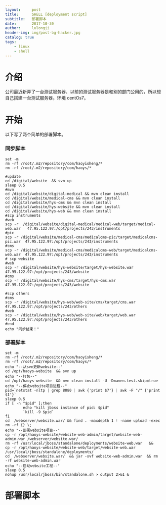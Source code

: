 ```yaml
---
layout:     post
title:      SHELL [deployment script]
subtitle:  	部署脚本
date:       2017-10-30
author:     lulongji
header-img: img/post-bg-hacker.jpg
catalog: true
tags:
    - linux
    - shell
---
```


# 介绍
公司最近新弄了一台测试服务器，以前的测试服务器是和别的部门公用的，所以想自己搭建一台测试服务器。环境 centOs7。

# 开始
以下写了两个简单的部署脚本。

### 同步脚本
	set -m
	rm -rf /root/.m2/repository/com/haoyisheng/*
	rm -rf /root/.m2/repository/com/haoys/*

	#update
	cd /digital/website  && svn up
	sleep 0.5
	#mvn
	cd /digital/website/digital-medical && mvn clean install
	cd /digital/website/medical-cms && mvn clean install
	cd /digital/website/hys-cms && mvn clean install
	cd /digital/website/hys-website && mvn clean install
	cd /digital/website/hys-web && mvn clean install
	#scp instruments
	#web
	scp -r  /digital/website/digital-medical/medical-web/target/medical-web.war   47.95.122.97:/opt/projects/243/instruments
	#pic
	scp -r /digital/website/medical-cms/medicalcms-pic/target/medicalcms-pic.war  47.95.122.97:/opt/projects/243/instruments
	#cms
	scp -r /digital/website/medical-cms/medicalcms-web/target/medicalcms-web.war  47.95.122.97:/opt/projects/243/instruments
	# scp website
	#web
	scp -r /digital/website/hys-website/target/hys-website.war  47.95.122.97:/opt/projects/243/website
	#cms
	scp -r /digital/website/hys-cms/target/hys-cms.war  47.95.122.97:/opt/projects/243/website

	#scp others
	#cms
	scp -r /digital/website/hys-web/web-site/cms/target/cms.war  47.95.122.97:/opt/projects/243/others
	#web
	scp -r /digital/website/hys-web/web-site/web/target/web.war  47.95.122.97:/opt/projects/243/others
	#end
	echo "同步结束！"


### 部署脚本
	set -m
	rm -rf /root/.m2/repository/com/haoyisheng/*
	rm -rf /root/.m2/repository/com/haoys/*
	echo "--从svn更新website--"
	cd /opt/haoys-website  && svn up
	echo "--打包--"
	cd /opt/haoys-website  && mvn clean install -U -Dmaven.test.skip=true
	echo "--停止website项目进程--"
	pid=`netstat -nltp | grep 8080 | awk {'print $7'} | awk -F "/" {'print $1'}`
	sleep 0.5
	if [ -n "$pid" ];then
			echo "kill jboss instance of pid: $pid"
			`kill -9 $pid`
	fi
	cd  /webserver/website.war/ && find . -maxdepth 1 ! -name upload -exec rm -rf {} \;
	echo "--部署website项目--"
	cp -r /opt/haoys-website/website-web-admin/target/website-web-admin.war /webserver/website.war/
	rm -rf /usr/local/jboss/standalone/deployments/website-web.war   &&   cp -r /opt/haoys-website/website-web/target/website-web.war /usr/local/jboss/standalone/deployments/
	cd  /webserver/website.war/  && jar -xvf website-web-admin.war  && rm -rf website-web-admin.war
	echo "--启动website工程--"
	sleep 0.5
	nohup /usr/local/jboss/bin/standalone.sh > output 2>&1 &



# 部署脚本


	